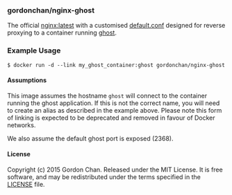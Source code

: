 ### gordonchan/nginx-ghost

The official [nginx:latest](https://hub.docker.com/_/nginx/) with a customised [default.conf](https://github.com/gchan/dockerfiles/blob/master/nginx-ghost/default.conf) designed for reverse proxying to a container running [ghost](https://ghost.org/).

### Example Usage

```
$ docker run -d --link my_ghost_container:ghost gordonchan/nginx-ghost
```

#### Assumptions

This image assumes the hostname `ghost` will connect to the container running the ghost application. If this is not the correct name, you will need to create an alias as described in the example above. Please note this form of linking is expected to be deprecated and removed in favour of Docker networks.

We also assume the default ghost port is exposed (2368).

#### License

Copyright (c) 2015 Gordon Chan. Released under the MIT License. It is free software, and may be redistributed under the terms specified in the [LICENSE](https://github.com/gchan/dockerfiles/blob/master/LICENSE.txt) file.